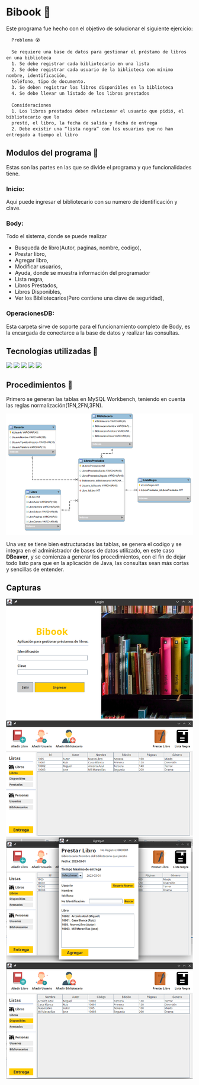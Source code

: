 
# Bibook 📙
Este programa fue hecho con el objetivo de solucionar el siguiente ejercicio:

      Problema 😵
      
      Se requiere una base de datos para gestionar el préstamo de libros en una biblioteca
      1. Se debe registrar cada bibliotecario en una lista
      2. Se debe registrar cada usuario de la biblioteca con mínimo nombre, identificación,
      teléfono, tipo de documento.
      3. Se deben registrar los libros disponibles en la biblioteca
      4. Se debe llevar un listado de los libros prestados

      Consideraciones
      1. Los libros prestados deben relacionar el usuario que pidió, el bibliotecario que lo
      prestó, el libro, la fecha de salida y fecha de entrega
      2. Debe existir una “lista negra” con los usuarios que no han entregado a tiempo el libro


## Modulos del programa 👷
Estas son las partes en las que se divide el programa y que funcionalidades tiene.
### Inicio: 
Aqui puede ingresar el bibliotecario con su numero de identificación y clave.

### Body: 
Todo el sistema, donde se puede realizar
- Busqueda de libro(Autor, paginas, nombre, codigo),
- Prestar libro,
- Agregar libro,
- Modificar usuarios,
- Ayuda, donde se muestra información del programador
- Lista negra,
- Libros Prestados,
- Libros Disponibles,
- Ver los Bibliotecarios(Pero contiene una clave de seguridad),

### OperacionesDB:
Esta carpeta sirve de soporte para el funcionamiento completo de Body, es la encargada de conectarce a la base de datos y realizar las consultas.

## Tecnologías utilizadas 🙊

![](https://img.shields.io/badge/OpenJDK-11-<COLOR>.svg)
![](https://img.shields.io/badge/MariaDB-gray)
![](https://img.shields.io/badge/NetBeans-gray)
![](https://img.shields.io/badge/Manjaro-green)
![](https://img.shields.io/badge/MySqlWorkBench-gray)

## Procedimientos 👾
Primero se generan las tablas en MySQL Workbench, teniendo en cuenta las reglas normalización(1FN,2FN,3FN).

![Imagen Entidad Relación](Img/ModeloEntidadRelacion.png)

Una vez se tiene bien estructuradas las tablas, se genera el codigo y se integra en el administrador de bases de datos utilizado, en este caso __DBeaver__, y se comienza a generar los procedimientos, con el fin de dejar todo listo para que en la aplicación de Java, las consultas sean más cortas y sencillas de entender.

## Capturas
![](./Img/Capturas/Login.png)
![](./Img/Capturas/Body_1.png)
![](./Img/Capturas/Body_2.png)
![](./Img/Capturas/Body_3.png)
